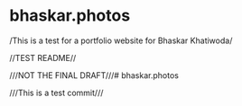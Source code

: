 # bhaskar.photos

/This is a test for a portfolio website for Bhaskar Khatiwoda/

//TEST README//

///NOT THE FINAL DRAFT///# bhaskar.photos

///This is a test commit///